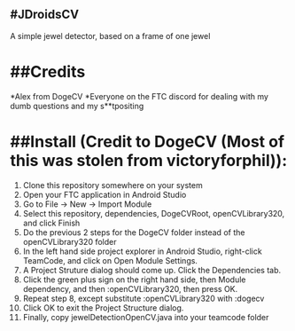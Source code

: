 #JDroidsCV
----------
A simple jewel detector, based on a frame of one jewel

##Credits
=========
*Alex from DogeCV
*Everyone on the FTC discord for dealing with my dumb questions and my s\*\*tpositing

##Install (Credit to DogeCV (Most of this was stolen from victoryforphil)):
===========================================================================
1. Clone this repository somewhere on your system
2. Open your FTC application in Android Studio
3. Go to File -> New -> Import Module
4. Select this repository, dependencies, DogeCVRoot, openCVLibrary320, and click Finish
5. Do the previous 2 steps for the DogeCV folder instead of the openCVLibrary320 folder
6. In the left hand side project explorer in Android Studio, right-click TeamCode, and click on Open Module Settings.
7. A Project Struture dialog should come up. Click the Dependencies tab.
8. Click the green plus sign on the right hand side, then Module dependency, and then :openCVLibrary320, then press OK.
9. Repeat step 8, except substitute :openCVLibrary320 with :dogecv
10. Click OK to exit the Project Structure dialog.
11. Finally, copy jewelDetectionOpenCV.java into your teamcode folder